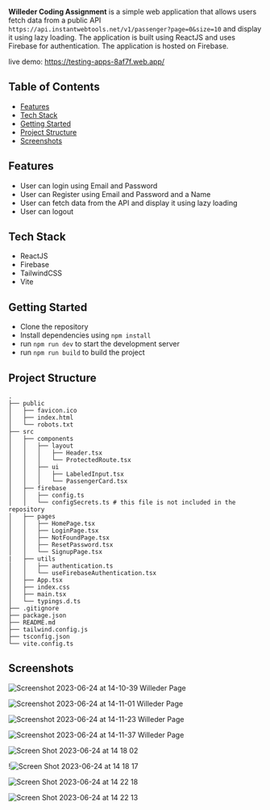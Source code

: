 **Willeder Coding Assignment** is a simple web application that allows users fetch data from a public API `https://api.instantwebtools.net/v1/passenger?page=0&size=10` and display it using lazy loading. The application is built using ReactJS and uses Firebase for authentication. The application is hosted on Firebase.


live demo: https://testing-apps-8af7f.web.app/


## Table of Contents
- [Features](#features)
- [Tech Stack](#tech-stack)
- [Getting Started](#getting-started)
- [Project Structure](#project-structure)
- [Screenshots](#screenshots)



## Features
- User can login using Email and Password
- User can Register using Email and Password and a Name
- User can fetch data from the API and display it using lazy loading
- User can logout



## Tech Stack
- ReactJS
- Firebase
- TailwindCSS
- Vite



## Getting Started
- Clone the repository
- Install dependencies using `npm install`
- run `npm run dev` to start the development server
- run `npm run build` to build the project



## Project Structure
```
.
├── public
│   ├── favicon.ico
│   ├── index.html
│   └── robots.txt
├── src
│   ├── components
│   │   ├── layout
│   │   │   ├── Header.tsx
│   │   │   └── ProtectedRoute.tsx
│   │   ├── ui
│   │   │   ├── LabeledInput.tsx
│   │   │   └── PassengerCard.tsx
│   ├── firebase
│   │   ├── config.ts
│   │   └── configSecrets.ts # this file is not included in the repository
│   ├── pages
│   │   ├── HomePage.tsx
│   │   ├── LoginPage.tsx
│   │   ├── NotFoundPage.tsx
│   │   ├── ResetPassword.tsx
│   │   └── SignupPage.tsx
|   ├── utils
│   │   ├── authentication.ts
│   │   └── useFirebaseAuthentication.tsx
│   ├── App.tsx
│   ├── index.css
│   ├── main.tsx
│   └── typings.d.ts
├── .gitignore
├── package.json
├── README.md
├── tailwind.config.js
├── tsconfig.json
└── vite.config.ts
```

## Screenshots

![Screenshot 2023-06-24 at 14-10-39 Willeder Page](https://github.com/singwithaashish/lazyloading-assignment/assets/52033403/166cbc31-ea38-4d13-a355-9c80266fdf48)


![Screenshot 2023-06-24 at 14-11-01 Willeder Page](https://github.com/singwithaashish/lazyloading-assignment/assets/52033403/1b8d1597-6851-4565-8820-f8bdaec60372)

![Screenshot 2023-06-24 at 14-11-23 Willeder Page](https://github.com/singwithaashish/lazyloading-assignment/assets/52033403/ad08862e-d747-43df-9c61-81529ea97396)


![Screenshot 2023-06-24 at 14-11-37 Willeder Page](https://github.com/singwithaashish/lazyloading-assignment/assets/52033403/3e563577-fb2b-475c-bf72-1a9852e960db)


![Screen Shot 2023-06-24 at 14 18 02](https://github.com/singwithaashish/lazyloading-assignment/assets/52033403/55b02501-c0e7-45b6-8261-1ea6d6acccbc)


!![Screen Shot 2023-06-24 at 14 18 17](https://github.com/singwithaashish/lazyloading-assignment/assets/52033403/60773ace-450d-414f-bcc4-6500154e7955)



![Screen Shot 2023-06-24 at 14 22 18](https://github.com/singwithaashish/lazyloading-assignment/assets/52033403/5d83f53b-36b0-4457-92b4-af76208f8543)


![Screen Shot 2023-06-24 at 14 22 13](https://github.com/singwithaashish/lazyloading-assignment/assets/52033403/20312a39-bdd0-4a02-a1ff-3cffe860634b)



